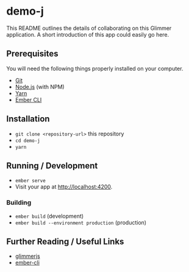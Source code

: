# demo-j

This README outlines the details of collaborating on this Glimmer application.
A short introduction of this app could easily go here.

## Prerequisites

You will need the following things properly installed on your computer.

* [Git](https://git-scm.com/)
* [Node.js](https://nodejs.org/) (with NPM)
* [Yarn](https://yarnpkg.com/en/)
* [Ember CLI](https://ember-cli.com/)

## Installation

* `git clone <repository-url>` this repository
* `cd demo-j`
* `yarn`

## Running / Development

* `ember serve`
* Visit your app at [http://localhost:4200](http://localhost:4200).

### Building

* `ember build` (development)
* `ember build --environment production` (production)

## Further Reading / Useful Links

* [glimmerjs](http://github.com/tildeio/glimmer/)
* [ember-cli](https://ember-cli.com/)
